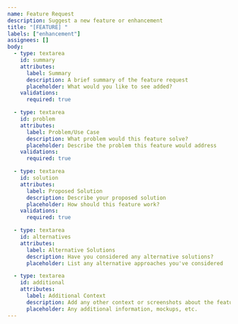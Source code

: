 ```yaml
---
name: Feature Request
description: Suggest a new feature or enhancement
title: "[FEATURE] "
labels: ["enhancement"]
assignees: []
body:
  - type: textarea
    id: summary
    attributes:
      label: Summary
      description: A brief summary of the feature request
      placeholder: What would you like to see added?
    validations:
      required: true

  - type: textarea
    id: problem
    attributes:
      label: Problem/Use Case
      description: What problem would this feature solve?
      placeholder: Describe the problem this feature would address
    validations:
      required: true

  - type: textarea
    id: solution
    attributes:
      label: Proposed Solution
      description: Describe your proposed solution
      placeholder: How should this feature work?
    validations:
      required: true

  - type: textarea
    id: alternatives
    attributes:
      label: Alternative Solutions
      description: Have you considered any alternative solutions?
      placeholder: List any alternative approaches you've considered

  - type: textarea
    id: additional
    attributes:
      label: Additional Context
      description: Add any other context or screenshots about the feature request
      placeholder: Any additional information, mockups, etc.
---
```


<!-- Thank you for suggesting a feature! This helps us understand what our users need. -->